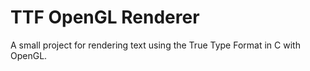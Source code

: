# TTF OpenGL Renderer

A small project for rendering text using the True Type Format in C with OpenGL.
